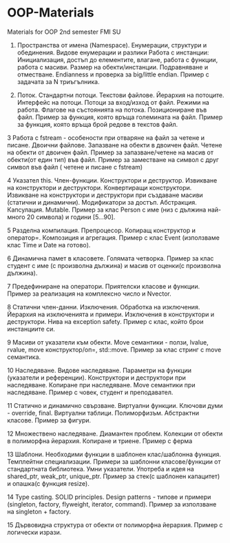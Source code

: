 # OOP-Materials
Materials for OOP 2nd semester FMI SU

1. Пространства от имена (Namespace). Енумерации, структури и обединения. Видове енумерации и
разлики
Работа с инстанции: Инициализация, достъп до елементите, влагане, работа с функции, работа с
масиви.
Размер на обекти/инстанции. Подравняване и отместване. Endianness и проверка за big/little endian.
Пример с задачата за N триъгълника.

2. Поток. Стандартни потоци. Текстови файлове. Йерархия на потоците. Интерфейс на потоци.
Потоци за вход/изход от файл. Режими на работа. Флагове на състоянията на потока.
Позициониране във файл.
Пример за функция, която връща големината на файл.
Пример за функция, която връща брой редове в текстов файл.

3 Работа с fstream - особености при отваряне на файл за четене и писане.
Двоични файлове. Запазване на обекти в двоичен файл. Четене на обекти от двоичен файл.
Пример за запазване/четене на масив от обекти(от един тип) във файл.
Пример за заместване на символ с друг символ във файл ( четене и писане с fstream)

4 Указател this. Член-функции. Конструктори и деструктор. Извикване на конструктори и
деструктори. Конвертиращи конструктори. Извикване на конструктори и деструктори при
създаване масиви (статични и динамични). Модификатори за достъп. Абстракция. Капсулация.
Mutable.
Пример за клас Person с име (низ с дължина най-много 20 символа) и години [5...90].

5 Разделна компилация. Препроцесор. Копиращ конструктор и оператор=. Композиция и агрегация.
Пример с клас Event (използваме клас Time и Date на готово).

6 Динамична памет в класовете. Голямата четворка.
Пример за клас студент с име (с произволна дължина) и масив от оценки(с произволна дължина).

7 Предефиниране на оператори. Приятелски класове и функции.
Пример за реализация на комплексно число и Nvector.

8 Статични член-данни. Изключения. Обработка на изключения. Йерархия на изключенията и
примери. Изключения в конструктори и деструктори. Нива на exception safety.
Пример с клас, който брои инстанциите си.

9 Масиви от указатели към обекти. Move семантики - ползи, lvalue, rvalue, move конструктор/оп=,
std::move. Пример за клас стринг с move семантика.

10 Наследяване. Видове наследяване. Параметри на функции (указатели и референции).
Конструктори и деструктори при наследяване. Копиране при наследяване. Move семантики при
наследяване.
Пример с човек, студент и преподавател.

11 Статично и динамично свързване. Виртуални функции. Ключови думи - override, final. Виртуални
таблици. Полиморфизъм. Абстрактни класове.
Пример за фигури.

12 Множествено наследяване. Диамантен проблем.
Колекции от обекти в полиморфна йерархия. Копиране и триене.
Пример с ферма

13 Шаблони. Необходими функции в шаблонен клас/шаблонна функция. Темплейтни специализации.
Примери за шаблонни класове/функции от стандартната библиотека.
Умни указатели. Употреба и идея на shared_ptr, weak_ptr, unique_ptr.
Пример за стек(с шаблонен капацитет) и опашка(с функция resize).

14 Type casting. SOLID principles. Design patterns - типове и примери (singleton, factory, flyweight, iterator,
command).
Пример за използване на singleton + factory.

15 Дървовидна структура от обекти от полиморфна йерархия.
Пример с логически изрази.
